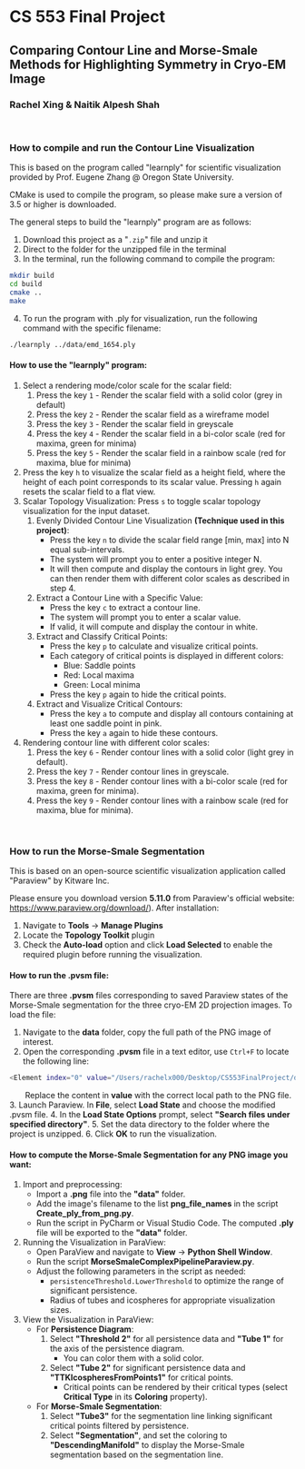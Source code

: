# CS 553 Final Project
## Comparing Contour Line and Morse-Smale Methods for Highlighting Symmetry in Cryo-EM Image
### Rachel Xing & Naitik Alpesh Shah

&nbsp;
### How to compile and run the Contour Line Visualization
This is based on the program called "learnply" for scientific visualization provided by Prof. Eugene Zhang @ Oregon State University.

CMake is used to compile the program, so please make sure a version of 3.5 or higher is downloaded.

The general steps to build the "learnply" program are as follows:
1. Download this project as a "`.zip`" file and unzip it
2. Direct to the folder for the unzipped file in the terminal
3. In the terminal, run the following command to compile the program:
```bash
mkdir build
cd build
cmake ..
make
```
4. To run the program with .ply for visualization, run the following command with the specific filename:
```bash
./learnply ../data/emd_1654.ply
```

#### How to use the "learnply" program:

1. Select a rendering mode/color scale for the scalar field:
   1. Press the key `1` - Render the scalar field with a solid color (grey in default)
   2. Press the key `2` - Render the scalar field as a wireframe model
   3. Press the key `3` - Render the scalar field in greyscale
   4. Press the key `4` - Render the scalar field in a bi-color scale (red for maxima, green for minima)
   5. Press the key `5` - Render the scalar field in a rainbow scale (red for maxima, blue for minima)
2. Press the key `h` to visualize the scalar field as a height field, where the height of each point corresponds to its scalar value. Pressing `h` again resets the scalar field to a flat view.
3. Scalar Topology Visualization: Press `s` to toggle scalar topology visualization for the input dataset.
   1. Evenly Divided Contour Line Visualization **(Technique used in this project)**:
      - Press the key `n` to divide the scalar field range [min, max] into N equal sub-intervals.  
      - The system will prompt you to enter a positive integer N.  
      - It will then compute and display the contours in light grey. You can then render them with different color scales as described in step 4.
   2. Extract a Contour Line with a Specific Value:
      - Press the key `c` to extract a contour line.  
      - The system will prompt you to enter a scalar value.  
      - If valid, it will compute and display the contour in white. 
   3. Extract and Classify Critical Points: 
      - Press the key `p` to calculate and visualize critical points.  
      - Each category of critical points is displayed in different colors:  
        - Blue: Saddle points  
        - Red: Local maxima
        - Green: Local minima  
      - Press the key `p` again to hide the critical points.  
   4. Extract and Visualize Critical Contours: 
      - Press the key `a` to compute and display all contours containing at least one saddle point in pink.  
      - Press the key `a` again to hide these contours.  
4. Rendering contour line with different color scales:
   1. Press the key `6` - Render contour lines with a solid color (light grey in default).  
   2. Press the key `7` - Render contour lines in greyscale.  
   3. Press the key `8` - Render contour lines with a bi-color scale (red for maxima, green for minima).  
   4. Press the key `9` - Render contour lines with a rainbow scale (red for maxima, blue for minima).  

&nbsp;

### How to run the Morse-Smale Segmentation
This is based on an open-source scientific visualization application called "Paraview" by Kitware Inc.

Please ensure you download version **5.11.0** from Paraview's official website: https://www.paraview.org/download/). 
After installation:
1. Navigate to **Tools** -> **Manage Plugins**
2. Locate the **Topology Toolkit** plugin
3. Check the **Auto-load** option and click **Load Selected** to enable the required plugin before running the visualization.

#### How to run the .pvsm file:
There are three **.pvsm** files corresponding to saved Paraview states of the Morse-Smale segmentation for the three cryo-EM 2D projection images.
To load the file:
1. Navigate to the **data** folder, copy the full path of the PNG image of interest.
2. Open the corresponding **.pvsm** file in a text editor, use `Ctrl+F` to locate the following line:
```bash
<Element index="0" value="/Users/rachelx000/Desktop/CS553FinalProject/data/emd_xxxxx.png"/>
```
&nbsp; &nbsp; &nbsp; &nbsp;Replace the content in **value** with the correct local path to the PNG file. 
3. Launch Paraview. In **File**, select **Load State** and choose the modified .pvsm file.
4. In the **Load State Options** prompt, select **"Search files under specified directory"**.
5. Set the data directory to the folder where the project is unzipped.
6. Click **OK** to run the visualization.

#### How to compute the Morse-Smale Segmentation for any PNG image you want:
1. Import and preprocessing: 
   - Import a **.png** file into the **"data"** folder.  
   - Add the image's filename to the list **png_file_names** in the script **Create_ply_from_png.py**.  
   - Run the script in PyCharm or Visual Studio Code. The computed **.ply** file will be exported to the **"data"** folder.
2. Running the Visualization in ParaView: 
   - Open ParaView and navigate to **View** → **Python Shell Window**.  
   - Run the script **MorseSmaleComplexPipelineParaview.py**.  
   - Adjust the following parameters in the script as needed: 
     -  `persistenceThreshold.LowerThreshold` to optimize the range of significant persistence.
     - Radius of tubes and icospheres for appropriate visualization sizes.  
3. View the Visualization in ParaView:
   - For **Persistence Diagram**:  
     1. Select **"Threshold 2"** for all persistence data and **"Tube 1"** for the axis of the persistence diagram.  
        - You can color them with a solid color.  
     2. Select **"Tube 2"** for significant persistence data and **"TTKIcospheresFromPoints1"** for critical points.  
        - Critical points can be rendered by their critical types (select **Critical Type** in its **Coloring** property).  
   - For **Morse-Smale Segmentation**:  
     1. Select **"Tube3"** for the segmentation line linking significant critical points filtered by persistence.
     2. Select **"Segmentation"**, and set the coloring to **"DescendingManifold"** to display the Morse-Smale segmentation based on the segmentation line.